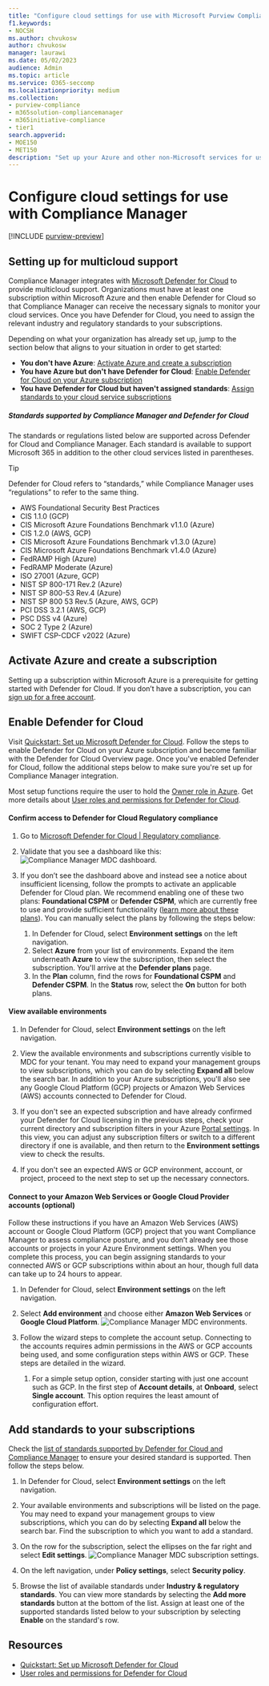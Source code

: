 ```yaml
---
title: "Configure cloud settings for use with Microsoft Purview Compliance Manager"
f1.keywords:
- NOCSH
ms.author: chvukosw
author: chvukosw
manager: laurawi
ms.date: 05/02/2023
audience: Admin
ms.topic: article
ms.service: O365-seccomp
ms.localizationpriority: medium
ms.collection:
- purview-compliance
- m365solution-compliancemanager
- m365initiative-compliance
- tier1
search.appverid:
- MOE150
- MET150
description: "Set up your Azure and other non-Microsoft services for using Microsoft Purview Compliance Manager to assess compliance across multiple cloud services."
---
```


# Configure cloud settings for use with Compliance Manager

[!INCLUDE [purview-preview](../includes/purview-preview.md)]

## Setting up for multicloud support

Compliance Manager integrates with [Microsoft Defender for Cloud](/azure/defender-for-cloud/defender-for-cloud-introduction) to provide multicloud support. Organizations must have at least one subscription within Microsoft Azure and then enable Defender for Cloud so that Compliance Manager can receive the necessary signals to monitor your cloud services. Once you have Defender for Cloud, you need to assign the relevant industry and regulatory standards to your subscriptions.

Depending on what your organization has already set up, jump to the section below that aligns to your situation in order to get started:

- **You don't have Azure**: [Activate Azure and create a subscription](#activate-azure-and-create-a-subscription)
- **You have Azure but don't have Defender for Cloud**: [Enable Defender for Cloud on your Azure subscription](#enable-defender-for-cloud)
- **You have Defender for Cloud but haven't assigned standards**: [Assign standards to your cloud service subscriptions](#add-standards-to-your-subscriptions)

##### Standards supported by Compliance Manager and Defender for Cloud

The standards or regulations listed below are supported across Defender for Cloud and Compliance Manager. Each standard is available to support Microsoft 365 in addition to the other cloud services listed in parentheses.

> [!TIP]
> Defender for Cloud refers to “standards,” while Compliance Manager uses “regulations” to refer to the same thing.

- AWS Foundational Security Best Practices
- CIS 1.1.0 (GCP)
- CIS Microsoft Azure Foundations Benchmark v1.1.0 (Azure)
- CIS 1.2.0 (AWS, GCP)
- CIS Microsoft Azure Foundations Benchmark v1.3.0 (Azure)
- CIS Microsoft Azure Foundations Benchmark v1.4.0 (Azure)
- FedRAMP High (Azure)
- FedRAMP Moderate (Azure)
- ISO 27001 (Azure, GCP)
- NIST SP 800-171 Rev.2 (Azure)
- NIST SP 800-53 Rev.4 (Azure)
- NIST SP 800 53 Rev.5 (Azure, AWS, GCP)
- PCI DSS 3.2.1 (AWS, GCP)
- PSC DSS v4 (Azure)
- SOC 2 Type 2 (Azure)
- SWIFT CSP-CDCF v2022 (Azure)

## Activate Azure and create a subscription

Setting up a subscription within Microsoft Azure is a prerequisite for getting started with Defender for Cloud. If you don’t have a subscription, you can [sign up for a free account](https://azure.microsoft.com/pricing/free-trial/).

## Enable Defender for Cloud

Visit [Quickstart: Set up Microsoft Defender for Cloud](/azure/defender-for-cloud/get-started). Follow the steps to enable Defender for Cloud on your Azure subscription and become familiar with the Defender for Cloud Overview page. Once you've enabled Defender for Cloud, follow the additional steps below to make sure you're set up for Compliance Manager integration.

Most setup functions require the user to hold the [Owner role in Azure](/azure/role-based-access-control/built-in-roles#owner). Get more details about [User roles and permissions for Defender for Cloud](/azure/defender-for-cloud/permissions).

#### Confirm access to Defender for Cloud Regulatory compliance

1. Go to [Microsoft Defender for Cloud | Regulatory compliance](https://portal.azure.com/#view/Microsoft_Azure_Security/SecurityMenuBlade/~/22).

1. Validate that you see a dashboard like this:
  ![Compliance Manager MDC dashboard.](../media/compliance-manager-mdc-dashboard.png "Defender for Cloud dashboard")

1. If you don’t see the dashboard above and instead see a notice about insufficient licensing, follow the prompts to activate an applicable Defender for Cloud plan. We recommend enabling one of these two plans: **Foundational CSPM** or **Defender CSPM**, which are currently free to use and provide sufficient functionality ([learn more about these plans](/azure/defender-for-cloud/concept-cloud-security-posture-management)). You can manually select the plans by following the steps below:


    1. In Defender for Cloud, select **Environment settings** on the left navigation.
    1. Select **Azure** from your list of environments. Expand the item underneath **Azure** to view the subscription, then select the subscription. You'll arrive at the **Defender plans** page.
    1. In the **Plan** column, find the rows for **Foundational CSPM** and **Defender CSPM**. In the **Status** row, select the **On** button for both plans.

#### View available environments

1. In Defender for Cloud, select **Environment settings** on the left navigation.

1. View the available environments and subscriptions currently visible to MDC for your tenant. You may need to expand your management groups to view subscriptions, which you can do by selecting **Expand all** below the search bar. In addition to your Azure subscriptions, you'll also see any Google Cloud Platform (GCP) projects or Amazon Web Services (AWS) accounts connected to Defender for Cloud.

1. If you don't see an expected subscription and have already confirmed your Defender for Cloud licensing in the previous steps, check your current directory and subscription filters in your Azure [Portal settings](https://portal.azure.com/#settings/directory). In this view, you can adjust any subscription filters or switch to a different directory if one is available, and then return to the **Environment settings** view to check the results.

1. If you don't see an expected AWS or GCP environment, account, or project, proceed to the next step to set up the necessary connectors.

#### Connect to your Amazon Web Services or Google Cloud Provider accounts (optional)

Follow these instructions if you have an Amazon Web Services (AWS) account or Google Cloud Platform (GCP)  project that you want Compliance Manager to assess compliance posture, and you don’t already see those accounts or projects in your Azure Environment settings. When you complete this process, you can begin assigning standards to your connected AWS or GCP subscriptions within about an hour, though full data can take up to 24 hours to appear.

1. In Defender for Cloud, select **Environment settings** on the left navigation.

1. Select **Add environment** and choose either **Amazon Web Services** or **Google Cloud Platform**.
  ![Compliance Manager MDC environments.](../media/compliance-manager-mdc-environments.png "Defender for Cloud environment settings page")

1. Follow the wizard steps to complete the account setup. Connecting to the accounts requires admin permissions in the AWS or GCP accounts being used, and some configuration steps within AWS or GCP. These steps are detailed in the wizard.
    1. For a simple setup option, consider starting with just one account such as GCP. In the first step of **Account details**, at  **Onboard**, select **Single account**. This option requires the least amount of configuration effort.

## Add standards to your subscriptions

Check the [list of standards supported by Defender for Cloud and Compliance Manager](#standards-supported-by-compliance-manager-and-defender-for-cloud) to ensure your desired standard is supported. Then follow the steps below.

1. In Defender for Cloud, select **Environment settings** on the left navigation.

1. Your available environments and subscriptions will be listed on the page. You may need to expand your management groups to view subscriptions, which you can do by selecting **Expand all** below the search bar. Find the subscription to which you want to add a standard.

1. On the row for the subscription, select the ellipses on the far right and select **Edit settings**.
    ![Compliance Manager MDC subscription settings.](../media/compliance-manager-mdc-subcription-settings.png "Defender for Cloud edit subscription settings")

1. On the left navigation, under **Policy settings**, select **Security policy**.

1. Browse the list of available standards under **Industry & regulatory standards**. You can view more standards by selecting the **Add more standards** button at the bottom of the list. Assign at least one of the supported standards listed below to your subscription by selecting **Enable** on the standard's row.

## Resources

- [Quickstart: Set up Microsoft Defender for Cloud](/azure/defender-for-cloud/get-started)
- [User roles and permissions for Defender for Cloud](/azure/defender-for-cloud/permissions)